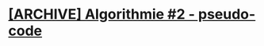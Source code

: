 # [[ARCHIVE] Algorithmie #2 - pseudo-code](https://www.youtube.com/watch?v=HwIkkngfjpU&list=PLrSOXFDHBtfG0Fb0g--43a0b47e9hrwlB&index=2)

